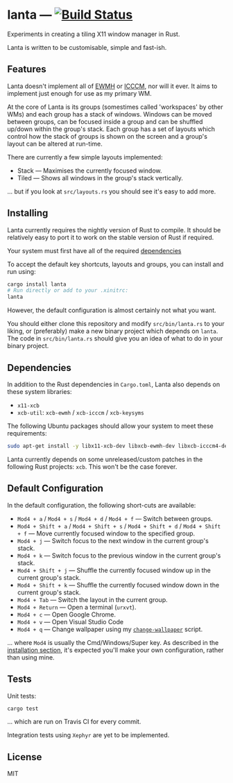 # lanta — [![Build Status](https://travis-ci.org/mjkillough/lanta.svg?branch=master)](https://travis-ci.org/mjkillough/lanta)

Experiments in creating a tiling X11 window manager in Rust.

Lanta is written to be customisable, simple and fast-ish.


## Features

Lanta doesn't implement all of [EWMH](https://specifications.freedesktop.org/wm-spec/wm-spec-latest.html) or [ICCCM](https://www.x.org/releases/X11R7.6/doc/xorg-docs/specs/ICCCM/icccm.html), nor will it ever. It aims to implement just enough for use as my primary WM.

At the core of Lanta is its groups (somestimes called 'workspaces' by other WMs) and each group has a stack of windows. Windows can be moved between groups, can be focused inside a group and can be shuffled up/down within the group's stack. Each group has a set of layouts which control how the stack of groups is shown on the screen and a group's layout can be altered at run-time.

There are currently a few simple layouts implemented:

 - Stack — Maximises the currently focused window.
 - Tiled — Shows all windows in the group's stack vertically.

... but if you look at `src/layouts.rs` you should see it's easy to add more.


## Installing

Lanta currently requires the nightly version of Rust to compile. It should be relatively easy to port it to work on the stable version of Rust if required.

Your system must first have all of the required [dependencies](#dependencies)

To accept the default key shortcuts, layouts and groups, you can install and run using:

```sh
cargo install lanta
# Run directly or add to your .xinitrc:
lanta
```

However, the default configuration is almost certainly not what you want.

You should either clone this repository and modify `src/bin/lanta.rs` to your liking, or (preferably) make a new binary project which depends on `lanta`. The code in `src/bin/lanta.rs` should give you an idea of what to do in your binary project.


## Dependencies

In addition to the Rust dependencies in `Cargo.toml`, Lanta also depends on these system libraries:

 - `x11-xcb`
 - `xcb-util`: `xcb-ewmh` / `xcb-icccm` / `xcb-keysyms`

The following Ubuntu packages should allow your system to meet these requirements:

```sh
sudo apt-get install -y libx11-xcb-dev libxcb-ewmh-dev libxcb-icccm4-dev libxcb-keysyms1-dev
```

Lanta currently depends on some unreleased/custom patches in the following Rust projects: `xcb`. This won't be the case forever.


## Default Configuration

In the default configuration, the following short-cuts are available:

 - `Mod4 + a` / `Mod4 + s` / `Mod4 + d` / `Mod4 + f` — Switch between groups.
 - `Mod4 + Shift + a` / `Mod4 + Shift + s` / `Mod4 + Shift + d` / `Mod4 + Shift + f` — Move currently focused window to the specified group.
 - `Mod4 + j` — Switch focus to the next window in the current group's stack.
 - `Mod4 + k` — Switch focus to the previous window in the current group's stack.
 - `Mod4 + Shift + j` — Shuffle the currently focused window up in the current group's stack.
 - `Mod4 + Shift + k` — Shuffle the currently focused window down in the current group's stack.
 - `Mod4 + Tab` — Switch the layout in the current group.
 - `Mod4 + Return` — Open a terminal (`urxvt`).
 - `Mod4 + c` — Open Google Chrome.
 - `Mod4 + v` — Open Visual Studio Code
 - `Mod4 + q` — Change wallpaper using my [`change-wallpaper`](https://github.com/mjkillough/change-wallpaper) script.

... where `Mod4` is usually the Cmd/Windows/Super key. As described in the [installation section](#installing), it's expected you'll make your own configuration, rather than using mine.


## Tests

Unit tests:

```sh
cargo test
```

... which are run on Travis CI for every commit.

Integration tests using `Xephyr` are yet to be implemented.


## License

MIT
